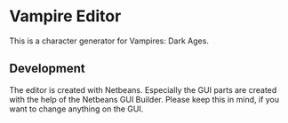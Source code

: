 Vampire Editor
==============

This is a character generator for Vampires: Dark Ages.

Development
-----------

The editor is created with Netbeans. 
Especially the GUI parts are created with the help of the Netbeans GUI Builder. Please keep this in mind, if you want to change anything on the GUI.
